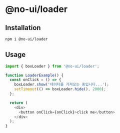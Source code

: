# @no-ui/loader

## Installation

```sh
npm i @no-ui/loader
```

## Usage

```javascript
import { boxLoader } from '@no-ui/loader';

function LoaderExample() {
  const onClick = () => {
    boxLoader.show('데이터를 가져오는 중입니다...');
    setTimeout(() => boxLoader.hide(), 2000);
  };

  return (
    <div>
      <button onClick={onClick}>click me</button>
    </div>
  );
}
```
